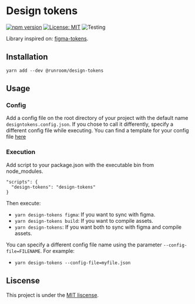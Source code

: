 Design tokens
========================

[![npm version](https://img.shields.io/npm/v/@runroom/design-tokens.svg)](https://www.npmjs.com/package/@runroom/design-tokens)
[![License: MIT](https://img.shields.io/badge/License-MIT-yellow.svg)](https://opensource.org/licenses/MIT)
![Testing](https://github.com/Runroom/design-tokens/workflows/Testing/badge.svg)

Library inspired on: [figma-tokens](https://github.com/klaufel/figma-tokens).

## Installation
`yarn add --dev @runroom/design-tokens`

## Usage
### Config
Add a config file on the root directory of your project with the default name `designtokens.config.json`. If you chose to call it differently, specify a different config file while executing.
You can find a template for your config file [here](template.config.json)

### Execution
Add script to your package.json with the executable bin from node_modules.
```
"scripts": {
  "design-tokens": "design-tokens"
}
```

Then execute:
* `yarn design-tokens figma`: If you want to sync with figma.
* `yarn design-tokens build`: If you want to compile assets.
* `yarn design-tokens`: If you want both to sync with figma and compile assets.

You can specify a different config file name using the parameter `--config-file=FILENAME`.
For example:
* `yarn design-tokens --config-file=myfile.json`

## Liscense
This project is under the [MIT liscense](LISCENSE).
